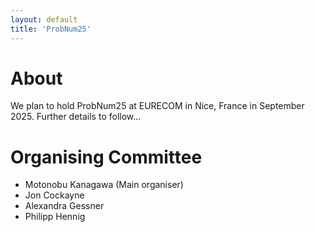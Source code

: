 ```yaml
---
layout: default
title: 'ProbNum25'
---
```


# About

We plan to hold ProbNum25 at EURECOM in Nice, France in September 2025. 
Further details to follow...

# Organising Committee

- Motonobu Kanagawa (Main organiser)
- Jon Cockayne
- Alexandra Gessner
- Philipp Hennig
